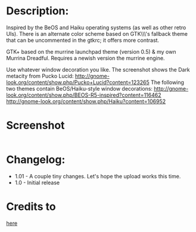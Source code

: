 # Description:
Inspired by the BeOS and Haiku operating systems (as well as other retro UIs).
There is an alternate color scheme based on GTK\\\\\\\'s fallback theme that can be uncommented in the gtkrc; it offers more contrast.

GTK+ based on the murrine launchpad theme (version 0.5) & my own Murrina Dreadful. Requires a newish version the murrine engine.

Use whatever window decoration you like.
The screenshot shows the Dark metacity from Pucko Lucid: http://gnome-look.org/content/show.php/Pucko+Lucid?content=123265
The following two themes contain BeOS/Haiku-style window decorations:
http://gnome-look.org/content/show.php/BEOS-R5-inspired?content=116462
http://gnome-look.org/content/show.php/Haiku?content=106952

# Screenshot
![]()

# Changelog:
- 1.01 - A couple tiny changes. Let's hope the upload works this time.
- 1.0 - Initial release

# Credits to
[here](http://gnome-look.org/content/show.php/Murrina+Haikuish?content=127322)
